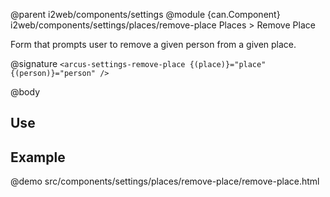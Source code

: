 @parent i2web/components/settings
@module {can.Component} i2web/components/settings/places/remove-place Places > Remove Place

Form that prompts user to remove a given person from a given place.

@signature `<arcus-settings-remove-place {(place)}="place" {(person)}="person" />`

@body

## Use

## Example
@demo src/components/settings/places/remove-place/remove-place.html